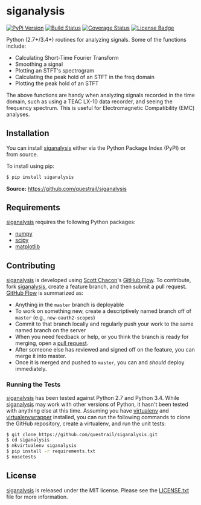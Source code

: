 # siganalysis

[![PyPi Version][pypi ver image]][pypi ver link]
[![Build Status][travis image]][travis link]
[![Coverage Status][coveralls image]][coveralls link]
[![License Badge][license image]][LICENSE.txt]

Python (2.7+/3.4+) routines for analyzing signals. Some of the functions
include:

- Calculating Short-Time Fourier Transform
- Smoothing a signal
- Plotting an STFT's spectrogram
- Calculating the peak hold of an STFT in the freq domain
- Plotting the peak hold of an STFT

The above functions are handy when analyzing signals recorded in the
time domain, such as using a TEAC LX-10 data recorder, and seeing the
frequency spectrum. This is useful for Electromagnetic Compatibility
(EMC) analyses.

## Installation

You can install [siganalysis][] either via the Python Package Index
(PyPI) or from source.

To install using pip:

```bash
$ pip install siganalysis
```

**Source:** https://github.com/questrail/siganalysis

## Requirements

[siganalysis][] requires the following Python packages:

* [numpy][]
* [scipy][]
* [matplotlib][]

## Contributing

[siganalysis][] is developed using [Scott Chacon][]'s [GitHub Flow][].
To contribute, fork [siganalysis][], create a feature branch, and then
submit a pull request.  [GitHub Flow][] is summarized as:

- Anything in the `master` branch is deployable
- To work on something new, create a descriptively named branch off of
  `master` (e.g., `new-oauth2-scopes`)
- Commit to that branch locally and regularly push your work to the same
  named branch on the server
- When you need feedback or help, or you think the branch is ready for
  merging, open a [pull request][].
- After someone else has reviewed and signed off on the feature, you can
  merge it into master.
- Once it is merged and pushed to `master`, you can and *should* deploy
  immediately.

### Running the Tests

[siganalysis][] has been tested against Python 2.7 and Python 3.4. While
[siganalysis][] may work with other versions of Python, it hasn't been
tested with anything else at this time. Assuming you have [virtualenv][]
and [virtualenvwrapper][] installed, you can run the following commands
to clone the GitHub repository, create a virtualenv, and run the unit
tests:

```bash
$ git clone https://github.com/questrail/siganalysis.git
$ cd siganalysis
$ mkvirtualenv siganalysis
$ pip install -r requirements.txt
$ nosetests
```

## License

[siganalysis][] is released under the MIT license. Please see the
[LICENSE.txt][] file for more information.

[coveralls image]: http://img.shields.io/coveralls/questrail/siganalysis/master.svg
[coveralls link]: https://coveralls.io/r/questrail/siganalysis
[github flow]: http://scottchacon.com/2011/08/31/github-flow.html
[LICENSE.txt]: https://github.com/questrail/siganalysis/blob/develop/LICENSE.txt
[license image]: http://img.shields.io/pypi/l/siganalysis.svg
[numpy]: http://www.numpy.org
[matplotlib]: http://matplotlib.org
[pull request]: https://help.github.com/articles/using-pull-requests
[pypi ver image]: http://img.shields.io/pypi/v/siganalysis.svg
[pypi ver link]: https://pypi.python.org/pypi/siganalysis/
[scipy]: http://www.scipy.org
[scott chacon]: http://scottchacon.com/about.html
[siganalysis]: https://github.com/questrail/siganalysis
[travis image]: http://img.shields.io/travis/questrail/siganalysis/master.svg
[travis link]: https://travis-ci.org/questrail/siganalysis
[virtualenv]: https://virtualenv.pypa.io/en/latest/
[virtualenvwrapper]: http://virtualenvwrapper.readthedocs.org/en/latest/
